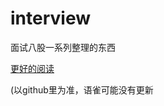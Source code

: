 # interview
面试八股一系列整理的东西


[更好的阅读](https://www.yuque.com/books/share/baede047-debc-4d0d-8ca5-772709ccbe9c?#《面试八股》)

(以github里为准，语雀可能没有更新
